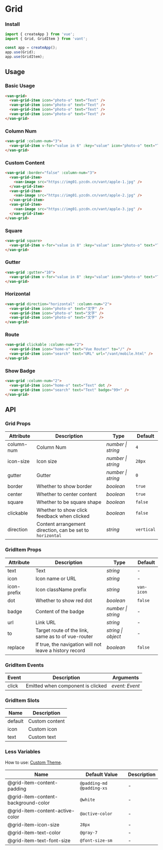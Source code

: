 # Grid

### Install

```js
import { createApp } from 'vue';
import { Grid, GridItem } from 'vant';

const app = createApp();
app.use(Grid);
app.use(GridItem);
```

## Usage

### Basic Usage

```html
<van-grid>
  <van-grid-item icon="photo-o" text="Text" />
  <van-grid-item icon="photo-o" text="Text" />
  <van-grid-item icon="photo-o" text="Text" />
  <van-grid-item icon="photo-o" text="Text" />
</van-grid>
```

### Column Num

```html
<van-grid :column-num="3">
  <van-grid-item v-for="value in 6" :key="value" icon="photo-o" text="Text" />
</van-grid>
```

### Custom Content

```html
<van-grid :border="false" :column-num="3">
  <van-grid-item>
    <van-image src="https://img01.yzcdn.cn/vant/apple-1.jpg" />
  </van-grid-item>
  <van-grid-item>
    <van-image src="https://img01.yzcdn.cn/vant/apple-2.jpg" />
  </van-grid-item>
  <van-grid-item>
    <van-image src="https://img01.yzcdn.cn/vant/apple-3.jpg" />
  </van-grid-item>
</van-grid>
```

### Square

```html
<van-grid square>
  <van-grid-item v-for="value in 8" :key="value" icon="photo-o" text="Text" />
</van-grid>
```

### Gutter

```html
<van-grid :gutter="10">
  <van-grid-item v-for="value in 8" :key="value" icon="photo-o" text="Text" />
</van-grid>
```

### Horizontal

```html
<van-grid direction="horizontal" :column-num="2">
  <van-grid-item icon="photo-o" text="文字" />
  <van-grid-item icon="photo-o" text="文字" />
  <van-grid-item icon="photo-o" text="文字" />
</van-grid>
```

### Route

```html
<van-grid clickable :column-num="2">
  <van-grid-item icon="home-o" text="Vue Router" to="/" />
  <van-grid-item icon="search" text="URL" url="/vant/mobile.html" />
</van-grid>
```

### Show Badge

```html
<van-grid :column-num="2">
  <van-grid-item icon="home-o" text="Text" dot />
  <van-grid-item icon="search" text="Text" badge="99+" />
</van-grid>
```

## API

### Grid Props

| Attribute  | Description                                               | Type               | Default    |
|------------|-----------------------------------------------------------|--------------------|------------|
| column-num | Column Num                                                | _number \| string_ | `4`        |
| icon-size  | Icon size                                                 | _number \| string_ | `28px`     |
| gutter     | Gutter                                                    | _number \| string_ | `0`        |
| border     | Whether to show border                                    | _boolean_          | `true`     |
| center     | Whether to center content                                 | _boolean_          | `true`     |
| square     | Whether to be square shape                                | _boolean_          | `false`    |
| clickable  | Whether to show click feedback when clicked               | _boolean_          | `false`    |
| direction  | Content arrangement direction, can be set to `horizontal` | _string_           | `vertical` |

### GridItem Props

| Attribute   | Description                                             | Type               | Default    |
|-------------|---------------------------------------------------------|--------------------|------------|
| text        | Text                                                    | _string_           | -          |
| icon        | Icon name or URL                                        | _string_           | -          |
| icon-prefix | Icon className prefix                                   | _string_           | `van-icon` |
| dot         | Whether to show red dot                                 | _boolean_          | `false`    |
| badge       | Content of the badge                                    | _number \| string_ | -          |
| url         | Link URL                                                | _string_           | -          |
| to          | Target route of the link, same as to of vue-router      | _string \| object_ | -          |
| replace     | If true, the navigation will not leave a history record | _boolean_          | `false`    |

### GridItem Events

| Event | Description                       | Arguments      |
|-------|-----------------------------------|----------------|
| click | Emitted when component is clicked | _event: Event_ |

### GridItem Slots

| Name    | Description    |
|---------|----------------|
| default | Custom content |
| icon    | Custom icon    |
| text    | Custom text    |

### Less Variables

How to use: [Custom Theme](#/en-US/theme).

| Name                                | Default Value             | Description |
|-------------------------------------|---------------------------|-------------|
| @grid-item-content-padding          | `@padding-md @padding-xs` | -           |
| @grid-item-content-background-color | `@white`                  | -           |
| @grid-item-content-active-color     | `@active-color`           | -           |
| @grid-item-icon-size                | `28px`                    | -           |
| @grid-item-text-color               | `@gray-7`                 | -           |
| @grid-item-text-font-size           | `@font-size-sm`           | -           |
